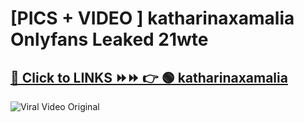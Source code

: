
 # [PICS + VIDEO ] katharinaxamalia Onlyfans Leaked 21wte

## <h2><a href="https://clipsfans.com/katharinaxamalia&ref=git">🔗 Click to LINKS ⏩⏩ 👉 🟢 katharinaxamalia </a></h2>

<a href="https://clipsfans.com/katharinaxamalia&ref=git" rel="nofollow" data-target="animated-image.originalLink"><img src="https://i.ibb.co.com/xMMVF88/686577567.gif" alt="Viral Video Original" style="max-width: 100%; display: inline-block;" data-target="animated-image.originalImage"></a>

